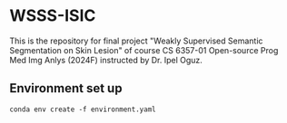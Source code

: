 # WSSS-ISIC
This is the repository for final project "Weakly Supervised Semantic Segmentation on Skin Lesion" of course CS 6357-01 Open-source Prog Med Img Anlys (2024F) instructed by Dr. Ipel Oguz.

## Environment set up
```
conda env create -f environment.yaml
```

